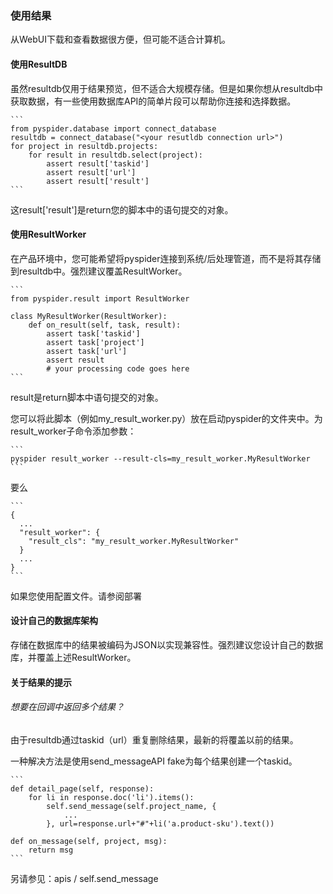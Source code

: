 ### 使用结果
从WebUI下载和查看数据很方便，但可能不适合计算机。

#### 使用ResultDB
虽然resultdb仅用于结果预览，但不适合大规模存储。但是如果你想从resultdb中获取数据，有一些使用数据库API的简单片段可以帮助你连接和选择数据。

    ```
    from pyspider.database import connect_database
    resultdb = connect_database("<your resutldb connection url>")
    for project in resultdb.projects:
        for result in resultdb.select(project):
            assert result['taskid']
            assert result['url']
            assert result['result']
    ```
这result['result']是return您的脚本中的语句提交的对象。

#### 使用ResultWorker
在产品环境中，您可能希望将pyspider连接到系统/后处理管道，而不是将其存储到resultdb中。强烈建议覆盖ResultWorker。

    ```
    from pyspider.result import ResultWorker
    
    class MyResultWorker(ResultWorker):
        def on_result(self, task, result):
            assert task['taskid']
            assert task['project']
            assert task['url']
            assert result
            # your processing code goes here
    ```
result是return脚本中语句提交的对象。

您可以将此脚本（例如my_result_worker.py）放在启动pyspider的文件夹中。为result_worker子命令添加参数：

    ```
    pyspider result_worker --result-cls=my_result_worker.MyResultWorker
    ```

要么

    ```
    {
      ...
      "result_worker": {
        "result_cls": "my_result_worker.MyResultWorker"
      }
      ...
    }
    ```
如果您使用配置文件。请参阅部署

#### 设计自己的数据库架构
存储在数据库中的结果被编码为JSON以实现兼容性。强烈建议您设计自己的数据库，并覆盖上述ResultWorker。

#### 关于结果的提示
###### 想要在回调中返回多个结果？
由于resultdb通过taskid（url）重复删除结果，最新的将覆盖以前的结果。

一种解决方法是使用send_messageAPI fake为每个结果创建一个taskid。

    ```
    def detail_page(self, response):
        for li in response.doc('li').items():
            self.send_message(self.project_name, {
                ...
            }, url=response.url+"#"+li('a.product-sku').text())
    
    def on_message(self, project, msg):
        return msg
    ```
另请参见：apis / self.send_message